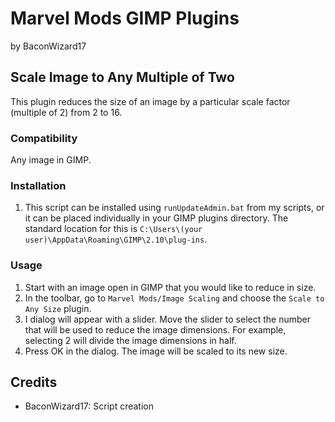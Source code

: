 # Marvel Mods GIMP Plugins
by BaconWizard17
## Scale Image to Any Multiple of Two
This plugin reduces the size of an image by a particular scale factor (multiple of 2) from 2 to 16. 

### Compatibility
Any image in GIMP.

### Installation
 1. This script can be installed using `runUpdateAdmin.bat` from my scripts, or it can be placed individually in your GIMP plugins directory. The standard location for this is `C:\Users\(your user)\AppData\Roaming\GIMP\2.10\plug-ins`.

### Usage
1. Start with an image open in GIMP that you would like to reduce in size.
2. In the toolbar, go to `Marvel Mods/Image Scaling` and choose the `Scale to Any Size` plugin.
3. I dialog will appear with a slider. Move the slider to select the number that will be used to reduce the image dimensions. For example, selecting 2 will divide the image dimensions in half.
4. Press OK in the dialog. The image will be scaled to its new size.

## Credits
- BaconWizard17: Script creation